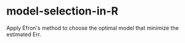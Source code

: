 # model-selection-in-R
Apply Efron's method to choose the optimal model that minimize the estimated Err.

